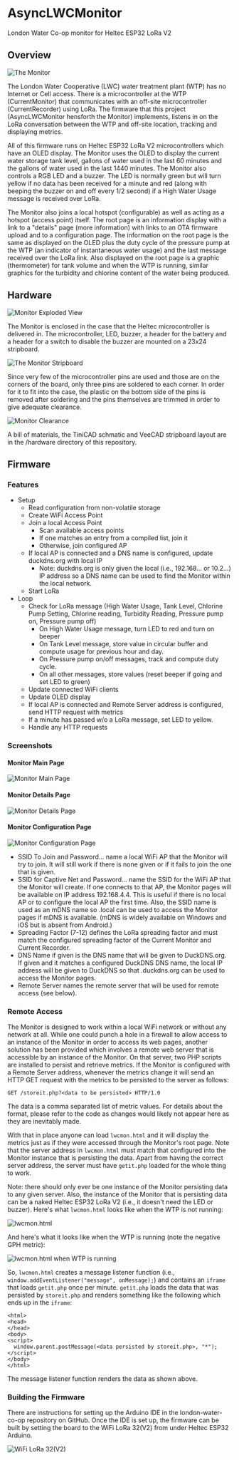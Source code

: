 # AsyncLWCMonitor
 London Water Co-op monitor for Heltec ESP32 LoRa V2
 
## Overview
 
 ![The Monitor](/assets/PXL_20220309_233631942.jpg)

The London Water Cooperative (LWC) water treatment plant (WTP) has no Internet or Cell access. There is a microcontroller at the WTP (CurrentMonitor) that communicates with an off-site microcontroller (CurrentRecorder) using LoRa. The firmware that this project (AsyncLWCMonitor hensforth the Monitor) implements, listens in on the LoRa conversation between the WTP and off-site location, tracking and displaying metrics.

All of this firmware runs on Heltec ESP32 LoRa V2 microcontrollers which have an OLED display. The Monitor uses the OLED to display the current water storage tank level, gallons of water used in the last 60 minutes and the gallons of water used in the last 1440 minutes. The Monitor also controls a RGB LED and a buzzer. The LED is normally green but will turn yellow if no data has been received for a minute and red (along with beeping the buzzer on and off every 1/2 second) if a High Water Usage message is received over LoRa.

The Monitor also joins a local hotspot (configurable) as well as acting as a hotspot (access point) itself. The root page is an information display with a link to a "details" page (more information) with links to an OTA firmware upload and to a configuration page. The information on the root page is the same as displayed on the OLED plus the duty cycle of the pressure pump at the WTP (an indicator of instantaneous water usage) and the last message received over the LoRa link. Also displayed on the root page is a graphic (thermometer) for tank volume and when the WTP is running, similar graphics for the turbidity and chlorine content of the water being produced.

## Hardware

![Monitor Exploded View](/assets/PXL_20220310_051504749.jpg)

The Monitor is enclosed in the case that the Heltec microcontroller is delivered in. The microcontroller, LED, buzzer, a header for the battery and a header for a switch to disable the buzzer are mounted on a 23x24 stripboard. 

![The Monitor Stripboard](/assets/LWCMonitorVeeCAD.jpg)

Since very few of the microcontroller pins are used and those are on the corners of the board, only three pins are soldered to each corner. In order for it to fit into the case, the plastic on the bottom side of the pins is removed after soldering and the pins themselves are trimmed in order to give adequate clearance.

![Monitor Clearance](/assets/PXL_20220310_004426639.jpg)

A bill of materials, the TiniCAD schmatic and VeeCAD stripboard layout are in the /hardware directory of this repository.

## Firmware

### Features

- Setup
  - Read configuration from non-volatile storage
  - Create WiFi Access Point
  - Join a local Access Point
    - Scan available access points
    - If one matches an entry from a compiled list, join it
    - Otherwise, join configured AP
  - If local AP is connected and a DNS name is configured, update duckdns.org with local IP
    - Note: duckdns.org is only given the local (i.e., 192.168... or 10.2...) IP address so a DNS name can be used to find the Monitor within the local network.
  - Start LoRa
- Loop
  - Check for LoRa message (High Water Usage, Tank Level, Chlorine Pump Setting, Chlorine reading, Turbidity Reading, Pressure pump on, Pressure pump off)
    - On High Water Usage message, turn LED to red and turn on beeper
    - On Tank Level message, store value in circular buffer and compute usage for previous hour and day.
    - On Pressure pump on/off messages, track and compute duty cycle.
    - On all other messages, store values (reset beeper if going and set LED to green)
  - Update connected WiFi clients
  - Update OLED display
  - If local AP is connected and Remote Server address is configured, send HTTP request with metrics
  - If a minute has passed w/o a LoRa message, set LED to yellow.
  - Handle any HTTP requests
  
### Screenshots

#### Monitor Main Page

![Monitor Main Page](/assets/Monitor-root.png)

#### Monitor Details Page

![Monitor Details Page](/assets/Monitor-details.png)

#### Monitor Configuration Page

![Monitor Configuration Page](/assets/Monitor-config.png)

- SSID To Join and Password... name a local WiFi AP that the Monitor will try to join. It will still work if there is none given or if it fails to join the one that is given.
- SSID for Captive Net and Password... name the SSID for the WiFi AP that the Monitor will create. If one connects to that AP, the Monitor pages will be available on IP address 192.168.4.4. This is useful if there is no local AP or to configure the local AP the first time. Also, the SSID name is used as an mDNS name so <name>.local can be used to access the Monitor pages if mDNS is available. (mDNS is widely available on Windows and iOS but is absent from Android.)
- Spreading Factor (7-12) defines the LoRa spreading factor and must match the configured spreading factor of the Current Monitor and Current Recorder.
- DNS Name if given is the DNS name that will be given to DuckDNS.org. If given and it matches a configured DuckDNS DNS name, the local IP address will be given to DuckDNS so that <name>.duckdns.org can be used to access the Monitor pages.
- Remote Server names the remote server that will be used for remote access (see below).

### Remote Access

The Monitor is designed to work within a local WiFi network or without any network at all. While one could punch a hole in a firewall to allow access to an instance of the Monitor in order to access its web pages, another solution has been provided which involves a remote web server that is accessible by an instance of the Monitor. On that server, two PHP scripts are installed to persist and retrieve metrics. If the Monitor is configured with a Remote Server address, whenever the metrics change it will send an HTTP GET request with the metrics to be persisted to the server as follows:

```
GET /storeit.php?<data to be persisted> HTTP/1.0
```

The data is a comma separated list of metric values. For details about the format, please refer to the code as changes would likely not appear here as they are inevitably made.

With that in place anyone can load `lwcmon.html` and it will display the metrics just as if they were accessed through the Monitor's root page. Note that the server address in `lwcmon.html` must match that configured into the Monitor instance that is persisting the data. Apart from having the correct server address, the server must have `getit.php` loaded for the whole thing to work.

Note: there should only ever be one instance of the Monitor persisting data to any given server. Also, the instance of the Monitor that is persisting data can be a naked Heltec ESP32 LoRa V2 (i.e., it doesn't need the LED or buzzer). Here's what `lwcmon.html` looks like when the WTP is not running:

![lwcmon.html](/assets/lwcmon-html.jpg)

And here's what it looks like when the WTP is running (note the negative GPH metric):

![lwcmon.html when WTP is running](/assets/lwcmon-html-WTP-running.jpg)

So, `lwcmon.html` creates a message listener function (i.e., `window.addEventListener("message", onMessage);`) and contains an `iframe` that loads `getit.php` once per minute. `getit.php` loads the data that was persisted by `storeit.php` and renders something like the following which ends up in the `iframe`:

```
<html>
<head>
</head>
<body>
<script>
  window.parent.postMessage(<data persisted by storeit.php>, "*");
</script>
</body>
</html>
```

The message listener function renders the data as shown above.

### Building the Firmware

There are instructions for setting up the Arduino IDE in the london-water-co-op repository on GitHub. Once the IDE is set up, the firmware can be built by setting the board to the WiFi LoRa 32(V2) from under Heltec ESP32 Arduino.

![WiFi LoRa 32(V2)](/assets/WiFiLora32V2.png)


